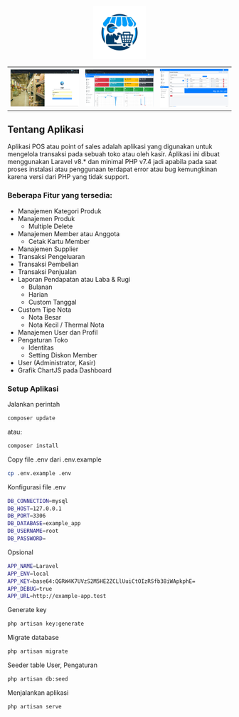 <p align="center">
    <img src="https://raw.githubusercontent.com/reqwised/POS-TA/main/public/img/logo.png" width="120">
</p>
<p>
    <table border="0px">
        <tr>
            <th><img src="https://raw.githubusercontent.com/reqwised/POS-TA/main/public/img/Screenshot 2024-08-25 124141.png"></th>
            <th><img src="https://raw.githubusercontent.com/reqwised/POS-TA/main/public/img/Screenshot 2024-08-25 125740.png"></th>
            <th><img src="https://raw.githubusercontent.com/reqwised/POS-TA/main/public/img/Screenshot 2024-12-06 at 14-08-11 Toko Ku Transaksi Penjualan.png"></th>
        </tr>
    </table>
</p>

## Tentang Aplikasi

Aplikasi POS atau point of sales adalah aplikasi yang digunakan untuk mengelola transaksi pada sebuah toko atau oleh kasir. Aplikasi ini dibuat menggunakan Laravel v8.* dan minimal PHP v7.4 jadi apabila pada saat proses instalasi atau penggunaan terdapat error atau bug kemungkinan karena versi dari PHP yang tidak support.

### Beberapa Fitur yang tersedia:
- Manajemen Kategori Produk
- Manajemen Produk
  - Multiple Delete
- Manajemen Member atau Anggota
  - Cetak Kartu Member
- Manajemen Supplier
- Transaksi Pengeluaran
- Transaksi Pembelian
- Transaksi Penjualan
- Laporan Pendapatan atau Laba & Rugi
  - Bulanan
  - Harian
  - Custom Tanggal
- Custom Tipe Nota
  - Nota Besar
  - Nota Kecil / Thermal Nota
- Manajemen User dan Profil
- Pengaturan Toko
  - Identitas
  - Setting Diskon Member
- User (Administrator, Kasir)
- Grafik ChartJS pada Dashboard

### Setup Aplikasi
Jalankan perintah 
```bash
composer update
```
atau:
```bash
composer install
```
Copy file .env dari .env.example
```bash
cp .env.example .env
```
Konfigurasi file .env
```bash
DB_CONNECTION=mysql
DB_HOST=127.0.0.1
DB_PORT=3306
DB_DATABASE=example_app
DB_USERNAME=root
DB_PASSWORD=
```
Opsional
```bash
APP_NAME=Laravel
APP_ENV=local
APP_KEY=base64:QGRW4K7UVzS2M5HE2ZCLlUuiCtOIzRSfb38iWApkphE=
APP_DEBUG=true
APP_URL=http://example-app.test
```
Generate key
```bash
php artisan key:generate
```
Migrate database
```bash
php artisan migrate
```
Seeder table User, Pengaturan
```bash
php artisan db:seed
```
Menjalankan aplikasi
```bash
php artisan serve
```
